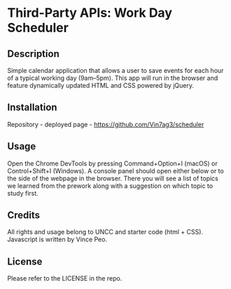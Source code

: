 # Third-Party APIs: Work Day Scheduler

## Description

Simple calendar application that allows a user to save events for each hour of a typical working day (9am–5pm). This app will run in the browser and feature dynamically updated HTML and CSS powered by jQuery.

## Installation

Repository - 
deployed page - https://github.com/Vin7ag3/scheduler

## Usage

Open the Chrome DevTools by pressing Command+Option+I (macOS) or Control+Shift+I (Windows). A console panel should open either below or to the side of the webpage in the browser. There you will see a list of topics we learned from the prework along with a suggestion on which topic to study first.

## Credits

All rights and usage belong to UNCC and starter code (html + CSS). Javascript is written by Vince Peo. 

## License

Please refer to the LICENSE in the repo.
